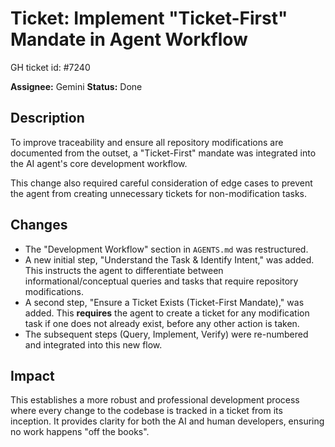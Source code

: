 # Ticket: Implement "Ticket-First" Mandate in Agent Workflow

GH ticket id: #7240

**Assignee:** Gemini
**Status:** Done

## Description

To improve traceability and ensure all repository modifications are documented from the outset, a "Ticket-First" mandate was integrated into the AI agent's core development workflow.

This change also required careful consideration of edge cases to prevent the agent from creating unnecessary tickets for non-modification tasks.

## Changes

-   The "Development Workflow" section in `AGENTS.md` was restructured.
-   A new initial step, "Understand the Task & Identify Intent," was added. This instructs the agent to differentiate between informational/conceptual queries and tasks that require repository modifications.
-   A second step, "Ensure a Ticket Exists (Ticket-First Mandate)," was added. This **requires** the agent to create a ticket for any modification task if one does not already exist, before any other action is taken.
-   The subsequent steps (Query, Implement, Verify) were re-numbered and integrated into this new flow.

## Impact

This establishes a more robust and professional development process where every change to the codebase is tracked in a ticket from its inception. It provides clarity for both the AI and human developers, ensuring no work happens "off the books".

